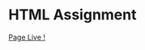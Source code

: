 # HTML Assignment

[Page Live !](https://github.com/swax-acco/SAU-2021-Feb-Batch-1/tree/main/Html-CSS-Afternoon)
